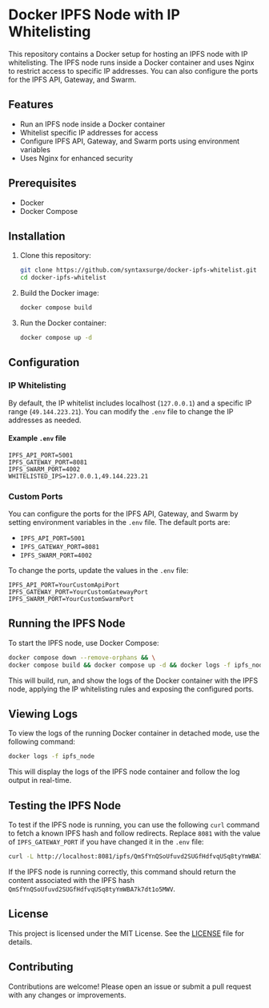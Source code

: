 # Docker IPFS Node with IP Whitelisting

This repository contains a Docker setup for hosting an IPFS node with IP whitelisting. The IPFS node runs inside a Docker container and uses Nginx to restrict access to specific IP addresses. You can also configure the ports for the IPFS API, Gateway, and Swarm.

## Features

- Run an IPFS node inside a Docker container
- Whitelist specific IP addresses for access
- Configure IPFS API, Gateway, and Swarm ports using environment variables
- Uses Nginx for enhanced security

## Prerequisites

- Docker
- Docker Compose

## Installation

1. Clone this repository:

    ```bash
    git clone https://github.com/syntaxsurge/docker-ipfs-whitelist.git
    cd docker-ipfs-whitelist
    ```

2. Build the Docker image:

    ```bash
    docker compose build
    ```

3. Run the Docker container:

    ```bash
    docker compose up -d
    ```

## Configuration

### IP Whitelisting

By default, the IP whitelist includes localhost (`127.0.0.1`) and a specific IP range (`49.144.223.21`). You can modify the `.env` file to change the IP addresses as needed.

#### Example `.env` file

```env
IPFS_API_PORT=5001
IPFS_GATEWAY_PORT=8081
IPFS_SWARM_PORT=4002
WHITELISTED_IPS=127.0.0.1,49.144.223.21
```

### Custom Ports

You can configure the ports for the IPFS API, Gateway, and Swarm by setting environment variables in the `.env` file. The default ports are:

- `IPFS_API_PORT=5001`
- `IPFS_GATEWAY_PORT=8081`
- `IPFS_SWARM_PORT=4002`

To change the ports, update the values in the `.env` file:

```env
IPFS_API_PORT=YourCustomApiPort
IPFS_GATEWAY_PORT=YourCustomGatewayPort
IPFS_SWARM_PORT=YourCustomSwarmPort
```

## Running the IPFS Node

To start the IPFS node, use Docker Compose:

```bash
docker compose down --remove-orphans && \
docker compose build && docker compose up -d && docker logs -f ipfs_node
```

This will build, run, and show the logs of the Docker container with the IPFS node, applying the IP whitelisting rules and exposing the configured ports.

## Viewing Logs

To view the logs of the running Docker container in detached mode, use the following command:

```bash
docker logs -f ipfs_node
```

This will display the logs of the IPFS node container and follow the log output in real-time.

## Testing the IPFS Node

To test if the IPFS node is running, you can use the following `curl` command to fetch a known IPFS hash and follow redirects. Replace `8081` with the value of `IPFS_GATEWAY_PORT` if you have changed it in the `.env` file:

```bash
curl -L http://localhost:8081/ipfs/QmSfYnQSoUfuvd2SUGfHdfvqUSq8tyYmWBA7k7dt1o5MWV
```

If the IPFS node is running correctly, this command should return the content associated with the IPFS hash `QmSfYnQSoUfuvd2SUGfHdfvqUSq8tyYmWBA7k7dt1o5MWV`.

## License

This project is licensed under the MIT License. See the [LICENSE](LICENSE) file for details.

## Contributing

Contributions are welcome! Please open an issue or submit a pull request with any changes or improvements.
